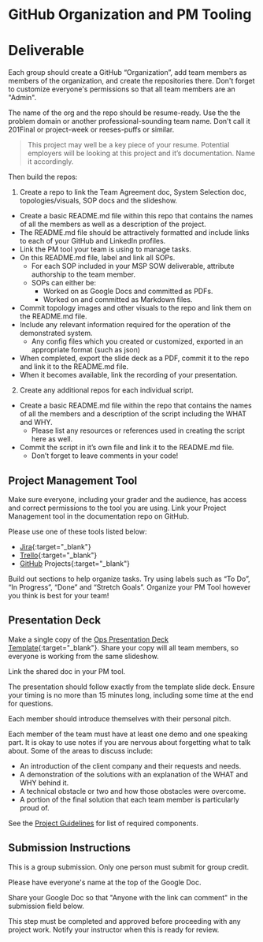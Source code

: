 # GitHub Organization and PM Tooling

# Deliverable

Each group should create a GitHub “Organization”, add team members as members of the organization, and create the repositories there. Don't forget to customize everyone's permissions so that all team members are an "Admin".

The name of the org and the repo should be resume-ready. Use the the problem domain or another professional-sounding team name. Don't call it 201Final or project-week or reeses-puffs or similar.

> This project may well be a key piece of your resume. Potential employers will be looking at this project and it’s documentation. Name it accordingly.

Then build the repos:

1. Create a repo to link the Team Agreement doc, System Selection doc, topologies/visuals, SOP docs and the slideshow.
  - Create a basic README.md file within this repo that contains the names of all the members as well as a description of the project.
  - The README.md file should be attractively formatted and include links to each of your GitHub and LinkedIn profiles.
  - Link the PM tool your team is using to manage tasks.
  - On this README.md file, label and link all SOPs.
    - For each SOP included in your MSP SOW deliverable, attribute authorship to the team member.
    - SOPs can either be:
      - Worked on as Google Docs and committed as PDFs.
      - Worked on and committed as Markdown files.
  - Commit topology images and other visuals to the repo and link them on the README.md file.
  - Include any relevant information required for the operation of the demonstrated system.
    - Any config files which you created or customized, exported in an appropriate format (such as json)
  - When completed, export the slide deck as a PDF, commit it to the repo and link it to the README.md file.
  - When it becomes available, link the recording of your presentation.
2. Create any additional repos for each individual script.
  - Create a basic README.md file within the repo that contains the names of all the members and a description of the script including the WHAT and WHY.
    - Please list any resources or references used in creating the script here as well.
  - Commit the script in it’s own file and link it to the README.md file.
    - Don’t forget to leave comments in your code!

## Project Management Tool

Make sure everyone, including your grader and the audience, has access and correct permissions to the tool you are using. Link your Project Management tool in the documentation repo on GitHub.

Please use one of these tools listed below:

- [Jira](https://www.atlassian.com/software/jira){:target="_blank"}
- [Trello](https://trello.com/){:target="_blank"}
- [GitHub](https://help.github.com/en/articles/about-project-boards) Projects{:target="_blank"}

Build out sections to help organize tasks. Try using labels such as “To Do”, “In Progress”, “Done” and “Stretch Goals”. Organize your PM Tool however you think is best for your team!

## Presentation Deck

Make a single copy of the [Ops Presentation Deck Template](https://docs.google.com/presentation/d/1iv8uB6H0P49RN9IF6cYA5lpfiuL4WBGQqcbEu6Q4JAA/edit?usp=sharing){:target="_blank"}. Share your copy will all team members, so everyone is working from the same slideshow.

Link the shared doc in your PM tool.

The presentation should follow exactly from the template slide deck. Ensure your timing is no more than 15 minutes long, including some time at the end for questions.

Each member should introduce themselves with their personal pitch.

Each member of the team must have at least one demo and one speaking part. It is okay to use notes if you are nervous about forgetting what to talk about. Some of the areas to discuss include:
  - An introduction of the client company and their requests and needs.
  - A demonstration of the solutions with an explanation of the WHAT and WHY behind it.
  - A technical obstacle or two and how those obstacles were overcome.
  - A portion of the final solution that each team member is particularly proud of.

See the [Project Guidelines](../class-15/project-guidelines.md) for list of required components.

## Submission Instructions

This is a group submission. Only one person must submit for group credit.

Please have everyone's name at the top of the Google Doc.

Share your Google Doc so that "Anyone with the link can comment" in the submission field below.

This step must be completed and approved before proceeding with any project work. Notify your instructor when this is ready for review.